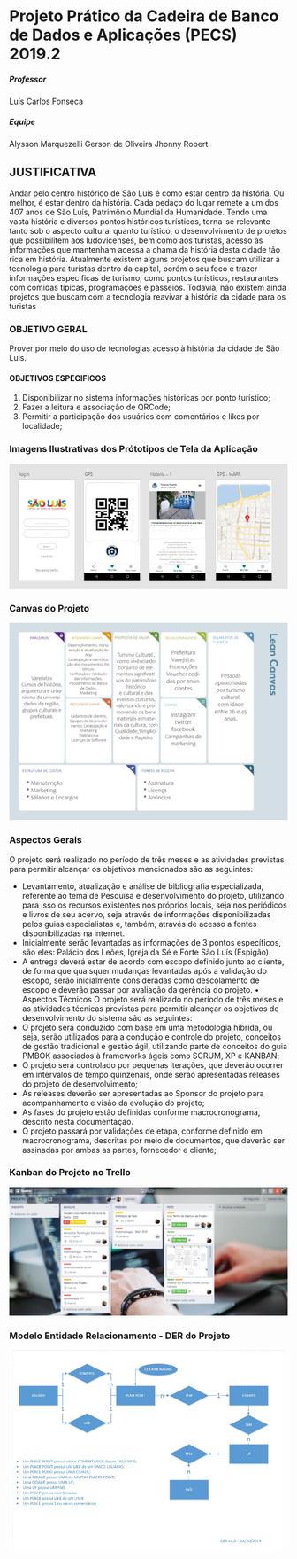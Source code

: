 # Projeto Prático da Cadeira de Banco de Dados e Aplicações (PECS) 2019.2
##### Professor 
Luís Carlos Fonseca
##### Equipe
Alysson Marquezelli
Gerson de Oliveira
Jhonny Robert


## JUSTIFICATIVA
Andar pelo centro histórico de São Luís é como estar dentro da história. Ou melhor, é estar dentro da história. Cada pedaço do lugar remete a um dos 407 anos de São Luís, Patrimônio Mundial da Humanidade. 
Tendo uma vasta história e diversos pontos históricos turísticos, torna-se relevante tanto sob o aspecto cultural quanto turístico, o desenvolvimento de projetos que possibilitem aos ludovicenses, bem como aos turistas, acesso às informações que mantenham acessa a chama da história desta cidade tão rica em história. 
Atualmente existem alguns projetos que buscam utilizar a tecnologia para turistas dentro da capital, porém o seu foco é trazer informações especificas de turismo, como pontos turísticos, restaurantes com comidas típicas, programações e passeios. Todavia, não existem ainda projetos que buscam com a tecnologia reavivar a história da cidade para os turistas


### OBJETIVO GERAL
Prover por meio do uso de tecnologias acesso à história da cidade de São Luís.
#### OBJETIVOS ESPECIFICOS
1.	Disponibilizar no sistema informações históricas por ponto turístico;
2.	Fazer a leitura e associação de QRCode;
3.	Permitir a participação dos usuários com comentários e likes por localidade;


### Imagens Ilustrativas dos Prótotipos de Tela da Aplicação
![imagem da tela](https://github.com/jhonnyrobert/ProjetoTurismoUema/blob/master/Prototiopo.jpg)


### Canvas do Projeto
![imagem da tela](https://github.com/jhonnyrobert/ProjetoTurismoUema/blob/master/Lean%20Canvas.jpg)

### Aspectos Gerais
O projeto será realizado no período de três meses e as atividades previstas para permitir alcançar os objetivos mencionados são as seguintes:
- Levantamento, atualização e análise de bibliografia especializada, referente ao tema de
Pesquisa e desenvolvimento do projeto, utilizando para isso os recursos existentes nos próprios locais, seja nos periódicos e livros de seu acervo, seja através de informações disponibilizadas pelos guias especialistas e, também, através de acesso a fontes disponibilizadas na internet.
- Inicialmente serão levantadas as informações de 3 pontos específicos, são eles: Palácio dos Leões, Igreja da Sé e Forte São Luís (Espigão).
- A entrega deverá estar de acordo com escopo definido junto ao cliente, de forma que quaisquer mudanças levantadas após a validação do escopo, serão inicialmente consideradas como descolamento de escopo e deverão passar por avaliação da gerência do projeto.
•	Aspectos Técnicos
O projeto será realizado no período de três meses e as atividades técnicas previstas para permitir alcançar os objetivos de desenvolvimento do sistema são as seguintes:
- O projeto será conduzido com base em uma metodologia híbrida, ou seja, serão utilizados para a condução e controle do projeto, conceitos de gestão tradicional e gestão ágil, utilizando parte de conceitos do guia PMBOK associados à frameworks ágeis como SCRUM, XP e KANBAN;
- O projeto será controlado por pequenas iterações, que deverão ocorrer em intervalos de tempo quinzenais, onde serão apresentadas releases do projeto de desenvolvimento;
- As releases deverão ser apresentadas ao Sponsor do projeto para acompanhamento e visão da evolução do projeto;
- As fases do projeto estão definidas conforme macrocronograma, descrito nesta documentação.
- O projeto passará por validações de etapa, conforme definido em macrocronograma, descritas por meio de documentos, que deverão ser assinadas por ambas as partes, fornecedor e cliente;

### Kanban do Projeto no Trello
![imagem da tela](https://github.com/jhonnyrobert/ProjetoTurismoUema/blob/master/trello.jpg)

### Modelo Entidade Relacionamento - DER do Projeto 
![imagem da tela](https://github.com/jhonnyrobert/ProjetoTurismoUema/blob/master/DER.jpeg)
